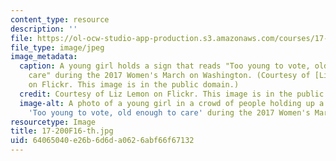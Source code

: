```yaml
---
content_type: resource
description: ''
file: https://ol-ocw-studio-app-production.s3.amazonaws.com/courses/17-200-graduate-seminar-in-american-politics-i-political-behavior-fall-2016/64065040e26b6d6da0626abf66f67132_17-200F16-th.jpg
file_type: image/jpeg
image_metadata:
  caption: A young girl holds a sign that reads "Too young to vote, old enough to
    care" during the 2017 Women's March on Washington. (Courtesy of [Liz Lemon](https://flic.kr/p/RoazSJ)
    on Flickr. This image is in the public domain.)
  credit: Courtesy of Liz Lemon on Flickr. This image is in the public domain.
  image-alt: A photo of a young girl in a crowd of people holding up a sign that reads
    'Too young to vote, old enough to care' during the 2017 Women's March on Washington.
resourcetype: Image
title: 17-200F16-th.jpg
uid: 64065040-e26b-6d6d-a062-6abf66f67132
---
```

